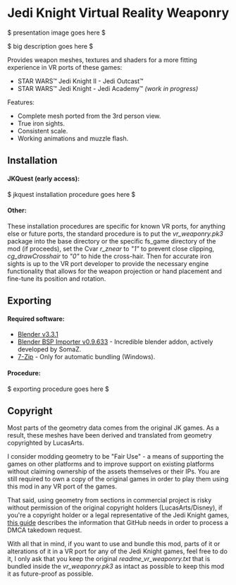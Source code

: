 # Jedi Knight Virtual Reality Weaponry

$ presentation image goes here $

$ big description goes here $

Provides weapon meshes, textures and shaders for a more fitting experience in VR ports of these games:
- STAR WARS™ Jedi Knight II - Jedi Outcast™
- STAR WARS™ Jedi Knight - Jedi Academy™ *(work in progress)*

Features:

- Complete mesh ported from the 3rd person view.
- True iron sights.
- Consistent scale.
- Working animations and muzzle flash.

## Installation

#### JKQuest (early access):

$ jkquest installation procedure goes here $

#### Other:

These installation procedures are specific for known VR ports, for anything else or future ports, the standard procedure is to put the *vr_weaponry.pk3* package into the base directory or the specific fs_game directory of the mod (if proceeds), set the Cvar *r_znear* to *"1"* to prevent close clipping, *cg_drawCrosshair* to *"0"* to hide the cross-hair. Then for accurate iron sights is up to the VR port developer to provide the necessary engine functionality that allows for the weapon projection or hand placement and fine-tune its position and rotation.

## Exporting

#### Required software:

- [Blender v3.3.1](https://builder.blender.org/download/daily/archive/)
- [Blender BSP Importer v0.9.633](https://github.com/SomaZ/Blender_BSP_Importer/releases) - Incredible blender addon, actively developed by SomaZ.
- [7-Zip](https://www.7-zip.org/download.html) - Only for automatic bundling (Windows).

#### Procedure:

$ exporting procedure goes here $

## Copyright

Most parts of the geometry data comes from the original JK games. As a result, these meshes have been derived and translated from geometry copyrighted by LucasArts.

I consider modding geometry to be "Fair Use" - a means of supporting the games on other platforms and to improve support on existing platforms without claiming ownership of the assets themselves or their IPs. You are still required to own a copy of the original games in order to play them using this mod in any VR port of the games.

That said, using geometry from sections in commercial project is risky without permission of the original copyright holders (LucasArts/Disney), if you're a copyright holder or a legal representative of the Jedi Knight games, [this guide](https://docs.github.com/en/site-policy/content-removal-policies/guide-to-submitting-a-dmca-takedown-notice) describes the information that GitHub needs in order to process a DMCA takedown request.

With all that in mind, if you want to use and bundle this mod, parts of it or alterations of it in a VR port for any of the Jedi Knight games, feel free to do it, I only ask that you keep the original *readme_vr_weaponry.txt* that is bundled inside the *vr_weaponry.pk3* as intact as possible to keep this mod it as future-proof as possible.